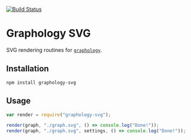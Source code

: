 [![Build Status](https://travis-ci.org/graphology/graphology-svg.svg)](https://travis-ci.org/graphology/graphology-svg)

# Graphology SVG

SVG rendering routines for [`graphology`](https://graphology.github.io).

## Installation

```
npm install graphology-svg
```

## Usage

```js
var render = require("graphology-svg");

render(graph, "./graph.svg", () => console.log("Done!"));
render(graph, "./graph.svg", settings, () => console.log("Done!"));
```
